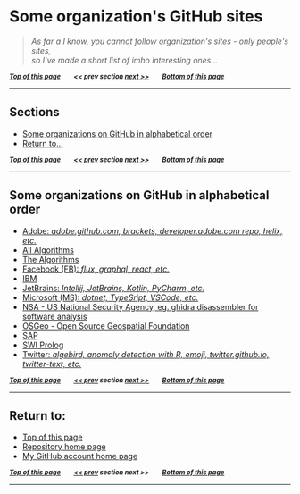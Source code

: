 <a name="0"><a name="pgtop">

# Some organization's GitHub sites</a></a>

> _As far a I know, you cannot follow organization's sites - only people's sites, <br> so I've made a short list of imho interesting ones..._

<sub>**_[Top of this page](#pgtop)&emsp;&emsp;<< prev section [next >>](#1)&emsp;&emsp;[Bottom of this page](#returnto)_**</sub>

---

<a name="1"><a name="sections">

## Sections</a></a>

- [Some organizations on GitHub in alphabetical order](#someorgalphord)
- [Return to...](#returnto)

<sub>**_[Top of this page](#pgtop)&emsp;&emsp;[<< prev](#0) section [next >>](#2)&emsp;&emsp;[Bottom of this page](#returnto)_**</sub>

---

<a name="2"><a name="someorgalphord">

## Some organizations on GitHub in alphabetical order</a></a>

- [Adobe: _adobe.github.com, brackets, developer.adobe.com repo, helix, etc._](https://github.com/adobe/)
- [All Algorithms](https://github.com/AllAlgorithms)
- [The Algorithms](https://github.com/TheAlgorithms)
- [Facebook (FB): _flux, graphql, react, etc._](https://github.com/facebook)
- [IBM](https://github.com/IBM/)
- [JetBrains: _Intellij, JetBrains, Kotlin, PyCharm, etc._](https://github.com/JetBrains)
- [Microsoft (MS): _dotnet, TypeSript, VSCode, etc._](https://github.com/Microsoft)
- [NSA - US National Security Agency, eg. ghidra disassembler for software analysis](https://github.com/NationalSecurityAgency)
- [OSGeo - Open Source Geospatial Foundation](https://github.com/OSGeo)
- [SAP](https://github.com/SAP)
- [SWI Prolog](https://github.com/SWI-Prolog)
- [Twitter: _algebird, anomaly detection with R, emoji, twitter.github.io, twitter-text, etc._](https://github.com/twitter)

<sub>**_[Top of this page](#pgtop)&emsp;&emsp;[<< prev](#1) section [next >>](#3)&emsp;&emsp;[Bottom of this page](#returnto)_**</sub>

---

<a name="3"><a name="returnto">

## Return to:</a></a>

- [Top of this page](#pgtop)
- [Repository home page](../README.md#pgtop)
- [My GitHub account home page](https://github.com/ktprezes)

<sub>**_[Top of this page](#pgtop)&emsp;&emsp;[<< prev](#2) section next >>&emsp;&emsp;[Bottom of this page](#returnto)_**</sub>

---
